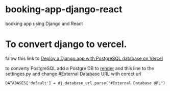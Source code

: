 # booking-app-django-react

booking app using Django and React

# To convert django to vercel.

falow this link to [Deploy a Django app with PostgreSQL database on Vercel](https://dev.to/doridoro/deploy-a-django-app-with-postgresql-database-on-vercel-1965)

to converty PostgreSQL add a Postgre DB to [render](render.com) and this line to the settinges.py and change #External Database URL with corect url

```
DATABASES['default'] = dj_database_url.parse("#External Database URL")
```
